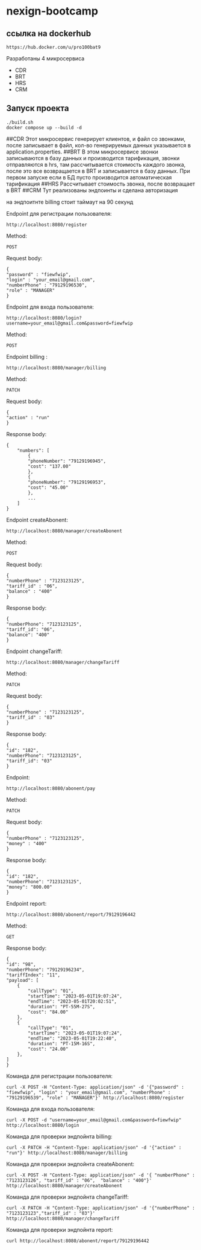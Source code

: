 # nexign-bootcamp

## ссылка на dockerhub
    https://hub.docker.com/u/pro100bat9

Разработаны 4 микросервиса 
* CDR
* BRT
* HRS
* CRM

## Запуск проекта

    ./build.sh
    docker compose up --build -d

##CDR
Этот микросервис генерирует клиентов, и файл со звонками, после записывает в файл,
кол-во генерируемых данных указывается в application.properties.
##BRT
В этом микросервисе звонки записываются в базу данных и производится тарификация,
звонки отправляются в hrs, там рассчитывается стоимость каждого звонка, после это
все возвращается в BRT и записывается в базу данных.
При первом запуске если в БД пусто производится автоматическая тарификация
##HRS
Рассчитывает стоимость звонка, после возвращает в BRT
##CRM
Тут реализованы эндпоинты и сделана авторизация

на эндпоитнте billing стоит таймаут на 90 секунд

Endpoint для регистрации пользователя:

    http://localhost:8080/register

Method:

    POST

Request body:

    {
    "password" : "fiewfwip",
    "login" : "your_email@gmail.com",
    "numberPhone" : "79129196530",
    "role" : "MANAGER"
    }

Endpoint для входа пользователя:

    http://localhost:8080/login?username=your_email@gmail.com&password=fiewfwip

Method:

    POST


Endpoint billing : 

    http://localhost:8080/manager/billing
 
Method:

    PATCH


Request body:

    {
    "action" : "run"
    }

Response body:
    
    {
        "numbers": [
            {
            "phoneNumber": "79129196945",
            "cost": "137.00"
            },
            {
            "phoneNumber": "79129196953",
            "cost": "45.00"
            },
            ...
        ]
    }


Endpoint createAbonent:

    http://localhost:8080/manager/createAbonent

Method:
    
    POST

Request body:

    {
    "numberPhone" : "7123123125",
    "tariff_id" : "06",
    "balance" : "400"
    }

Response body:

    {
    "numberPhone": "7123123125",
    "tariff_id": "06",
    "balance": "400"
    }


Endpoint changeTariff:

    http://localhost:8080/manager/changeTariff

Method:

    PATCH

Request body:

    {
    "numberPhone" : "7123123125",
    "tariff_id" : "03"
    }

Response body:

    {
    "id": "182",
    "numberPhone": "7123123125",
    "tariff_id": "03"
    }

Endpoint:

    http://localhost:8080/abonent/pay

Method:

    PATCH

Request body:

    {
    "numberPhone" : "7123123125",
    "money" : "400"
    }

Response body:

    {
    "id": "182",
    "numberPhone": "7123123125",
    "money": "800.00"
    }

Endpoint report:

    http://localhost:8080/abonent/report/79129196442

Method:

    GET

Response body:

    {
    "id": "98",
    "numberPhone": "79129196234",
    "tariffIndex": "11",
    "payload": [
        {
            "callType": "01",
            "startTime": "2023-05-01T19:07:24",
            "endTime": "2023-05-01T20:02:51",
            "duration": "PT-55M-27S",
            "cost": "84.00"
        },
        {
            "callType": "01",
            "startTime": "2023-05-01T19:07:24",
            "endTime": "2023-05-01T19:22:40",
            "duration": "PT-15M-16S",
            "cost": "24.00"
        },
    ]
    }

Команда для регистрации пользователя:

    curl -X POST -H "Content-Type: application/json" -d '{"password" : "fiewfwip", "login" : "your_email@gmail.com", "numberPhone" : "79129196539", "role" : "MANAGER"}' http://localhost:8080/register

Команда для входа пользователя:

    curl -X POST -d "username=your_email@gmail.com&password=fiewfwip" http://localhost:8080/login

Команда для проверки эндпойнта billing:

    curl -X PATCH -H "Content-Type: application/json" -d '{"action" : "run"}' http://localhost:8080/manager/billing

Команда для проверки эндпойнта createAbonent:

    curl -X POST -H "Content-Type: application/json" -d '{ "numberPhone" : "7123123126", "tariff_id" : "06",  "balance" : "400"}' http://localhost:8080/manager/createAbonent

Команда для проверки эндпойнта changeTariff:

    curl -X PATCH -H "Content-Type: application/json" -d '{"numberPhone" : "7123123123","tariff_id" : "03"}' http://localhost:8080/manager/changeTariff

Команда для проверки эндпойнта report:

    curl http://localhost:8080/abonent/report/79129196442

##




